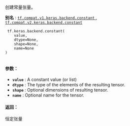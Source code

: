 创建常量张量。

**别名** : [ `tf.compat.v1.keras.backend.constant` ](/api_docs/python/tf/keras/backend/constant), [ `tf.compat.v2.keras.backend.constant` ](/api_docs/python/tf/keras/backend/constant)

```
 tf.keras.backend.constant(
    value,
    dtype=None,
    shape=None,
    name=None
)
 
```

#### 参数：
- **`value`** : A constant value (or list)
- **`dtype`** : The type of the elements of the resulting tensor.
- **`shape`** : Optional dimensions of resulting tensor.
- **`name`** : Optional name for the tensor.


#### 返回：
恒定张量

